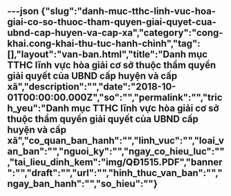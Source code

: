 ---json
{"slug":"danh-muc-tthc-linh-vuc-hoa-giai-co-so-thuoc-tham-quyen-giai-quyet-cua-ubnd-cap-huyen-va-cap-xa","category":"cong-khai.cong-khai-thu-tuc-hanh-chinh","tag":[],"layout":"van-ban.html","title":"Danh mục TTHC lĩnh vực hòa giải cơ sở thuộc thẩm quyền giải quyết của UBND cấp huyện và cấp xã","description":"","date":"2018-10-01T00:00:00.000Z","so":"","permalink":"","trich_yeu":"Danh mục TTHC lĩnh vực hòa giải cơ sở thuộc thẩm quyền giải quyết của UBND cấp huyện và cấp xã","co_quan_ban_hanh":"","linh_vuc":"","loai_van_ban":"","nguoi_ky":"","ngay_co_hieu_luc":"","tai_lieu_dinh_kem":"img/QĐ1515.PDF","banner":"","draft":"","url":"","hinh_thuc_van_ban":"","ngay_ban_hanh":"","so_hieu":""}
---
